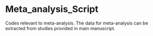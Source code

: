 # Meta_analysis_Script
Codes relevant to meta-analysis. The data for meta-analysis can be extracted from studies provided in main manuscript. 
